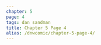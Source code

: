 ```yaml
---
chapter: 5
page: 4
tags: dan sandman
title: Chapter 5 Page 4
alias: /dnwcomic/chapter-5-page-4/
---
```

